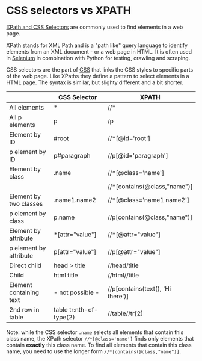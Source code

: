 
# CSS selectors vs XPATH

[XPath and CSS Selectors](https://johnresig.com/blog/xpath-css-selectors/)
are commonly used to find elements in a web page.

XPath stands for XML Path and is a "path like" query language to identify 
elements from an XML document - or a web page in HTML. It is often used in
[Selenium](https://selenium-python.readthedocs.io/) in combination
with Python for testing, crawling and scraping.

CSS selectors are the part of [CSS](https://developer.mozilla.org/en-US/docs/Web/CSS) 
that links the CSS styles to specific parts of the web page. Like XPaths they define 
a pattern to select elements in a HTML page. The syntax is similar, but slighty different
and a bit shorter.


|                         | CSS Selector            | XPATH                               |
| ----------------------- | ----------------------- | ----------------------------------- |
| All elements            | *                       | //*                                 |
| All p elements          | p                       | /p                                  |
| Element by ID           | #root                   | //*[@id='root']                     |
| p element by ID         | p#paragraph             | //p[@id='paragraph']                |
| Element by class        | .name                   | //*[@class='name']                  |
|                         |                         | //*[contains(@class,"name")]        |
| Element by two classes  | .name1.name2            | //*[@class='name1 name2']           |
| p element by class      | p.name                  | //p[contains(@class,"name")]        |
| Element by attribute    | *[attr="value"]         | //*[@attr="value"]                  |
| p element by attribute  | p[attr="value"]         | //p[@attr="value"]                  |
| Direct child            | head > title            | //head/title                        |
| Child                   | html title              | //html//title                       |
| Element containing text | - not possible -        | //p[contains(text(), 'Hi there')]   |
| 2nd row in table        | table tr:nth-of-type(2) | //table//tr[2]                      |


Note: while the CSS selector `.name` selects all elements that contain this class name,
the XPath selector `//*[@class='name']`  finds only elements that contain **exactly**
this class name. To find all elements that contain this class name, you need to
use the longer form `//*[contains(@class,"name")]`.
